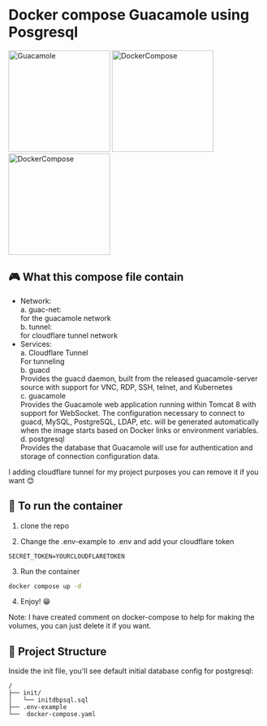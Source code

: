 # Docker compose Guacamole using Posgresql

<span>
<img src="https://upload.wikimedia.org/wikipedia/commons/3/31/Apache_Guacamole_logo.png" width="200" alt="Guacamole"/>
<img src="https://raw.githubusercontent.com/docker/compose/main/logo.png" width="200" alt="DockerCompose"/>
<img src="https://upload.wikimedia.org/wikipedia/commons/thumb/2/29/Postgresql_elephant.svg/1200px-Postgresql_elephant.svg.png" width="200" alt="DockerCompose"/>
</span>

## 🎮 What this compose file contain

- Network: <br>
    a. guac-net: <br>
    for the guacamole network <br>
    b. tunnel: <br>
    for cloudflare tunnel network <br>
- Services: <br>
    a. Cloudflare Tunnel <br>
        For tunneling <br>
    b. guacd <br>
        Provides the guacd daemon, built from the released guacamole-server source with support for VNC, RDP, SSH, telnet, and Kubernetes <br>
    c. guacamole <br>
        Provides the Guacamole web application running within Tomcat 8 with support for WebSocket. The configuration necessary to connect to guacd, MySQL, PostgreSQL, LDAP, etc. will be generated automatically when the image starts based on Docker links or environment variables. <br>
    d. postgresql <br>
        Provides the database that Guacamole will use for authentication and storage of connection configuration data. <br>

I adding cloudflare tunnel for my project purposes you can remove it if you want 😊

## 🧞 To run the container

1. clone the repo 

2. Change the .env-example to .env and add your cloudflare token
```text
SECRET_TOKEN=YOURCLOUDFLARETOKEN
```

3. Run the container
```sh
docker compose up -d
```

4. Enjoy! 😁

Note: I have created comment on docker-compose to help for making the volumes, you can just delete it if you want.

## 🚀 Project Structure

Inside the init file, you'll see default initial database config for postgresql:

```text
/
├── init/
│   └── initdbpsql.sql
├── .env-example
└──  docker-compose.yaml
```